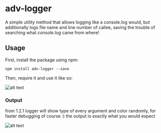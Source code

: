 # adv-logger
A simple utility method that allows logging like a console.log would,
but additionally logs file name and line number of callee, saving the trouble of
searching what  *console.log* came from where!

## Usage

First, install the package using npm:

`npm install adv-logger --save`

Then, require it and use it like so:

![alt text](https://i.imgsafe.org/900636ea72.png)

### Output
from 1.2.1 logger will show type of every argument and color randomly, for faster debugging of course :)
the output is exactly what you would expect

![alt text](https://i.imgsafe.org/ad3c8407c5.png)

